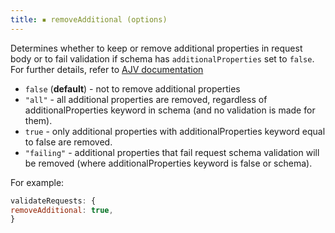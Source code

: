 ```yaml
---
title: ▪️ removeAdditional (options)
---
```



Determines whether to keep or remove additional properties in request body or to fail validation if schema has `additionalProperties` set to `false`. For further details, refer to [AJV documentation](https://ajv.js.org/docs/validation.html#removing-additional-properties)

- `false` (**default**) - not to remove additional properties
- `"all"` - all additional properties are removed, regardless of additionalProperties keyword in schema (and no validation is made for them).
- `true` - only additional properties with additionalProperties keyword equal to false are removed.
- `"failing"` - additional properties that fail request schema validation will be removed (where additionalProperties keyword is false or schema).

For example:

```javascript
validateRequests: {
removeAdditional: true,
}
```